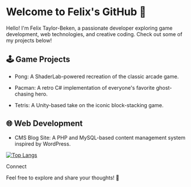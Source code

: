 # **Welcome to Felix's GitHub 👋**

Hello! I'm Felix Taylor-Beken, a passionate developer exploring game development, web technologies, and creative coding. Check out some of my projects below!

## 🕹️ Game Projects

- Pong: A ShaderLab-powered recreation of the classic arcade game.

- Pacman: A retro C# implementation of everyone's favorite ghost-chasing hero.

- Tetris: A Unity-based take on the iconic block-stacking game.

## 🌐 Web Development

- CMS Blog Site: A PHP and MySQL-based content management system inspired by WordPress.

[![Top Langs](https://github-readme-stats.vercel.app/api/top-langs/?username=Felix06-dev)](https://github.com/anuraghazra/github-readme-stats)

Connect

Feel free to explore and share your thoughts! 🚀
